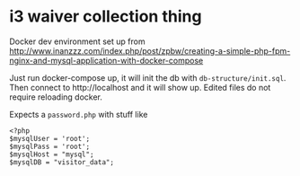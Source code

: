 # i3 waiver collection thing

Docker dev environment set up from http://www.inanzzz.com/index.php/post/zpbw/creating-a-simple-php-fpm-nginx-and-mysql-application-with-docker-compose

Just run docker-compose up, it will init the db with `db-structure/init.sql`.
Then connect to http://localhost and it will show up.
Edited files do not require reloading docker.


Expects a `password.php` with stuff like
```
<?php
$mysqlUser = 'root';
$mysqlPass = 'root';
$mysqlHost = "mysql";
$mysqlDB = "visitor_data";
```
